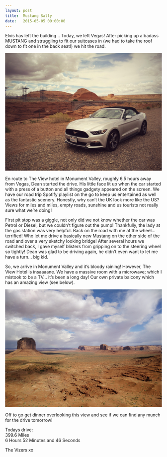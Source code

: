 ```yaml
---
layout: post
title:  Mustang Sally
date:   2015-05-05 09:00:00
---
```


Elvis has left the building... Today, we left Vegas! After picking up a badass MUSTANG and struggling to fit our suitcases in (we had to take the roof down to fit one in the back seat!) we hit the road. 

![](/images/mustang.jpg)

En route to The View hotel in Monument Valley, roughly 6.5 hours away from Vegas, Dean started the drive. His little face lit up when the car started with a press of a button and all things gadgety appeared on the screen. We have our road trip Spotify playlist on the go to keep us entertained as well as the fantastic scenery. Honestly, why can’t the UK look more like the US? Views for miles and miles, empty roads, sunshine and us tourists not really sure what we’re doing! 

First pit stop was a giggle, not only did we not know whether the car was Petrol or Diesel, but we couldn’t figure out the pump! Thankfully, the lady at the gas station was very helpful. Back on the road with me at the wheel... terrified! Who let me drive a basically new Mustang on the other side of the road and over a very sketchy looking bridge! After several hours we switched back, I gave myself blisters from gripping on to the steering wheel so tightly! Dean was glad to be driving again, he didn’t even want to let me have a turn... big kid.

So, we arrive in Monument Valley and it’s bloody raining! However, The View Hotel is insaaaane. We have a massive room with a microwave; which I mistook to be a TV... it’s been a long day! Our own private balcony which has an amazing view (see below).

![](/images/TheView.jpg)

Off to go get dinner overlooking this view and see if we can find any munch for the drive tomorrow! 

Todays drive:<br />
399.6 Miles<br />
6 Hours 52 Minutes and 46 Seconds

The Vizers xx
